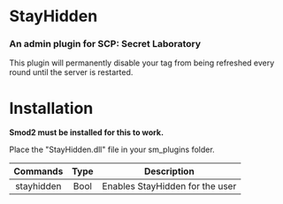 # StayHidden

### An admin plugin for SCP: Secret Laboratory

This plugin will permanently disable your tag from being refreshed every round until the server is restarted.

# Installation

**Smod2 must be installed for this to work.**

Place the "StayHidden.dll" file in your sm_plugins folder.

| Commands        | Type          | Description  |
| :-------------: |:-------------:| :-----:|
| stayhidden | Bool | Enables StayHidden for the user  |
